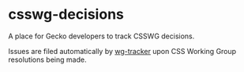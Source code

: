 # csswg-decisions
A place for Gecko developers to track CSSWG decisions.

Issues are filed automatically by
[wg-tracker](https://github.com/heycam/wg-tracker) upon CSS Working Group
resolutions being made.
